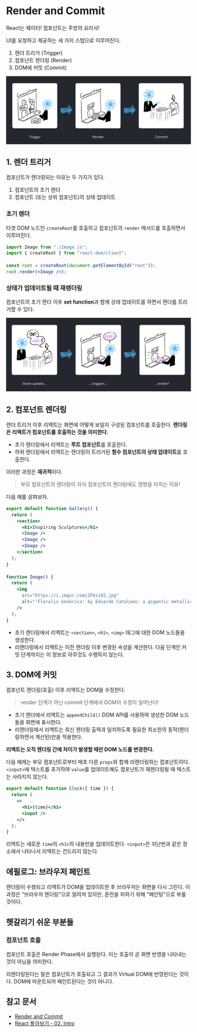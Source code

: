 # Render and Commit

React는 웨이터!
컴포넌트는 주방의 요리사!

UI를 요청하고 제공하는 세 가지 스텝으로 이루어진다.

1. 렌더 트리거 (Trigger)
2. 컴포넌트 렌더링 (Render)
3. DOM에 커밋 (Commit)

![img](./imgs/trigger-render-commit.png)

## 1. 렌더 트리거

컴포넌트가 렌더링되는 이유는 두 가지가 있다.

1. 컴포넌트의 초기 렌더
2. 컴포넌트 (또는 상위 컴포넌트)의 상태 업데이트

### 초기 렌더

타겟 DOM 노드인 `createRoot`를 호출하고 컴포넌트의 `render` 메서드를 호출하면서 이루어진다.

```jsx
import Image from "./Image.js";
import { createRoot } from "react-dom/client";

const root = createRoot(document.getElementById("root"));
root.render(<Image />);
```

### 상태가 업데이트될 때 재렌더링

컴포넌트의 초기 렌더 이후 **set function**과 함께 상태 업데이트를 하면서 렌더를 트리거할 수 있다.

![img](./imgs/state_update-trigger-render.png)

## 2. 컴포넌트 렌더링

렌더 트리거 이후 리액트는 화면에 어떻게 보일지 구성된 컴포넌트를 호출한다.
**렌더링은 리액트가 컴포넌트를 호출하는 것을 의미한다.**

- 초기 렌더링에서 리액트는 **루트 컴포넌트**를 호출한다.
- 하위 렌더링에서 리액트는 렌더링이 트리거된 **함수 컴포넌트의 상태 업데이트**를 호출한다.

이러한 과정은 **재귀적**이다.

> 부모 컴포넌트의 렌더링이 자식 컴포넌트의 렌더링에도 영향을 미치는 이유!

다음 예를 살펴보자.

```jsx
export default function Gallery() {
  return (
    <section>
      <h1>Inspiring Sculptures</h1>
      <Image />
      <Image />
      <Image />
    </section>
  );
}

function Image() {
  return (
    <img
      src="https://i.imgur.com/ZF6s192.jpg"
      alt="'Floralis Genérica' by Eduardo Catalano: a gigantic metallic flower sculpture with reflective petals"
    />
  );
}
```

- 초기 렌더링에서 리액트는 `<section>`, `<h1>`, `<img>` 태그에 대한 DOM 노드들을 생성한다.
- 리렌더링에서 리액트는 이전 렌더링 이후 변경된 속성을 계산한다. 다음 단계인 커밋 단계까지는 이 정보로 아무것도 수행하지 않는다.

## 3. DOM에 커밋

컴포넌트 렌더링(호출) 이후 리액트는 DOM을 수정한다.

> render 단계가 아닌 commit 단계에서 DOM의 수정이 일어난다!

- 초기 렌더에서 리액트는 `appendChild()` DOM API를 사용하여 생성한 DOM 노드들을 화면에 표시한다.
- 리렌더링에서 리액트는 최신 렌더링 출력과 일치하도록 필요한 최소한의 동작(렌더링하면서 계산된)만을 적용한다.

**리액트는 오직 렌더링 간에 차이가 발생할 때만 DOM 노드를 변경한다.**

다음 예제는 부모 컴포넌트로부터 매초 다른 `props`와 함께 리렌더링하는 컴포넌트이다.
`<input>`에 텍스트를 추가하여 `value`를 업데이트해도 컴포넌트가 재렌더링될 때 텍스트는 사라지지 않는다.

```jsx
export default function Clock({ time }) {
  return (
    <>
      <h1>{time}</h1>
      <input />
    </>
  );
}
```

리액트는 새로운 `time`의 `<h1>`의 내용만을 업데이트한다.
`<input>`은 지난번과 같은 장소에서 나타나서 리액트는 건드리지 않는다.

## 에필로그: 브라우저 페인트

렌더링이 수행되고 리액트가 DOM을 업데이트한 후 브라우저는 화면을 다시 그린다.
이 과정은 "브라우저 렌더링"으로 알려져 있지만,
혼란을 피하기 위해 "페인팅"으로 부를 것이다.

## 헷갈리기 쉬운 부분들

### 컴포넌트 호출

컴포넌트 호출은 Render Phase에서 실행된다.
이는 호출이 곧 화면 반영을 나타내는 것이 아님을 의미한다.

리렌더링된다는 말은 컴포넌트가 호출되고 그 결과가 Virtual DOM에 반영된다는 것이다.
DOM에 마운트되어 페인트된다는 것이 아니다.

## 참고 문서

- [Render and Commit](https://react.dev/learn/render-and-commit)
- [React 톺아보기 - 02. Intro](https://goidle.github.io/react/in-depth-react-intro/)
